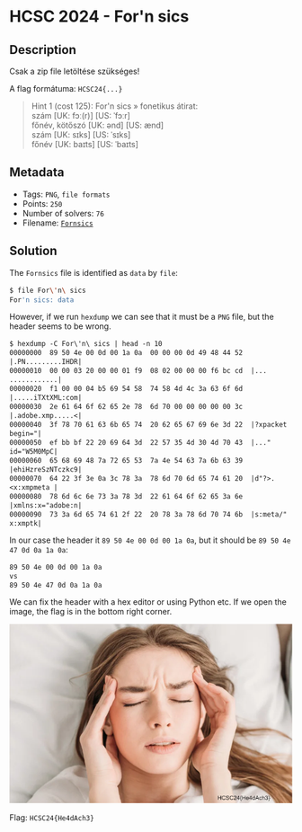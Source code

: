 # HCSC 2024 - For'n sics

## Description

Csak a zip file letöltése szükséges!

A flag formátuma: `HCSC24{...}`

> Hint 1 (cost 125): For'n sics
> » fonetikus átirat:<br>
> szám [UK: fɔː(r)] [US: ˈfɔːr]<br>
> főnév, kötőszó [UK: ənd] [US: ænd]<br>
> szám [UK: sɪks] [US: ˈsɪks]<br>
> főnév [UK: baɪts] [US: ˈbaɪts]

## Metadata

- Tags: `PNG`, `file formats`
- Points: `250`
- Number of solvers: `76`
- Filename: [`Fornsics`](files/Fornsics)

## Solution

The `Fornsics` file is identified as `data` by `file`:

```bash
$ file For\'n\ sics 
For'n sics: data
```

However, if we run `hexdump` we can see that it must be a `PNG` file, but the header seems to be wrong.

```
$ hexdump -C For\'n\ sics | head -n 10
00000000  89 50 4e 00 0d 00 1a 0a  00 00 00 0d 49 48 44 52  |.PN.........IHDR|
00000010  00 00 03 20 00 00 01 f9  08 02 00 00 00 f6 bc cd  |... ............|
00000020  f1 00 00 04 b5 69 54 58  74 58 4d 4c 3a 63 6f 6d  |.....iTXtXML:com|
00000030  2e 61 64 6f 62 65 2e 78  6d 70 00 00 00 00 00 3c  |.adobe.xmp.....<|
00000040  3f 78 70 61 63 6b 65 74  20 62 65 67 69 6e 3d 22  |?xpacket begin="|
00000050  ef bb bf 22 20 69 64 3d  22 57 35 4d 30 4d 70 43  |..." id="W5M0MpC|
00000060  65 68 69 48 7a 72 65 53  7a 4e 54 63 7a 6b 63 39  |ehiHzreSzNTczkc9|
00000070  64 22 3f 3e 0a 3c 78 3a  78 6d 70 6d 65 74 61 20  |d"?>.<x:xmpmeta |
00000080  78 6d 6c 6e 73 3a 78 3d  22 61 64 6f 62 65 3a 6e  |xmlns:x="adobe:n|
00000090  73 3a 6d 65 74 61 2f 22  20 78 3a 78 6d 70 74 6b  |s:meta/" x:xmptk|
```

In our case the header it `89 50 4e 00 0d 00 1a 0a`, but it should be `89 50 4e 47 0d 0a 1a 0a`:

```
89 50 4e 00 0d 00 1a 0a
vs
89 50 4e 47 0d 0a 1a 0a
```

We can fix the header with a hex editor or using Python etc. If we open the image, the flag is in the bottom right corner.

![Fixed PNG](files/solution.png)

Flag: `HCSC24{He4dAch3}`